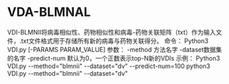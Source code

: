 # VDA-BLMNAL

VDI-BLMNII将病毒相似性、药物相似性和病毒-药物关联矩阵（txt）作为输入文件，.txt文件格式用于存储所有新的病毒与药物关联得分。
命令：
Python3 VDI.py [-PARAMS PARAM_VALUE]
参数：
-method 方法名字
-dataset数据集的名字
-predict-num 默认为0，一个正数表示top-N新的VDIs
示例：
Python3 VDI.py --method="blmnii" --dataset="dv" --predict-num=100
python3 VDI.py --method="blmnii" --dataset="dv"
